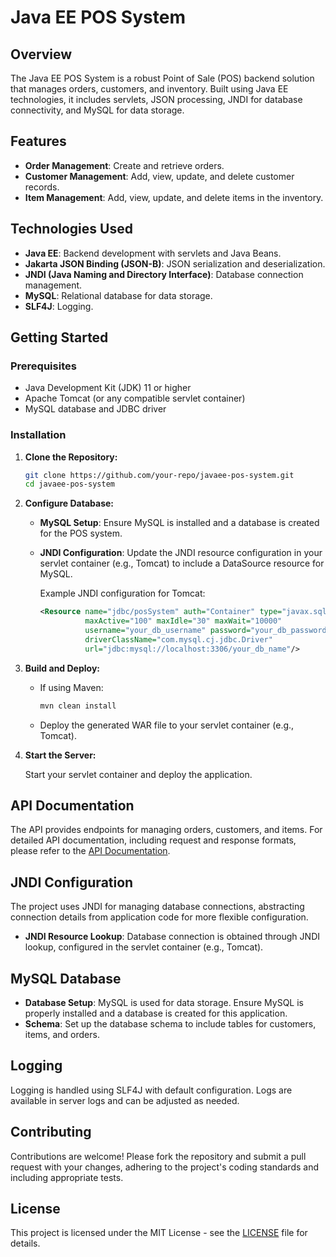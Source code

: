 # Java EE POS System

## Overview

The Java EE POS System is a robust Point of Sale (POS) backend solution that manages orders, customers, and inventory. Built using Java EE technologies, it includes servlets, JSON processing, JNDI for database connectivity, and MySQL for data storage.

## Features

- **Order Management**: Create and retrieve orders.
- **Customer Management**: Add, view, update, and delete customer records.
- **Item Management**: Add, view, update, and delete items in the inventory.

## Technologies Used

- **Java EE**: Backend development with servlets and Java Beans.
- **Jakarta JSON Binding (JSON-B)**: JSON serialization and deserialization.
- **JNDI (Java Naming and Directory Interface)**: Database connection management.
- **MySQL**: Relational database for data storage.
- **SLF4J**: Logging.

## Getting Started

### Prerequisites

- Java Development Kit (JDK) 11 or higher
- Apache Tomcat (or any compatible servlet container)
- MySQL database and JDBC driver

### Installation

1. **Clone the Repository:**

    ```bash
    git clone https://github.com/your-repo/javaee-pos-system.git
    cd javaee-pos-system
    ```

2. **Configure Database:**

   - **MySQL Setup**: Ensure MySQL is installed and a database is created for the POS system.
   - **JNDI Configuration**: Update the JNDI resource configuration in your servlet container (e.g., Tomcat) to include a DataSource resource for MySQL.

     Example JNDI configuration for Tomcat:
     ```xml
     <Resource name="jdbc/posSystem" auth="Container" type="javax.sql.DataSource"
               maxActive="100" maxIdle="30" maxWait="10000"
               username="your_db_username" password="your_db_password"
               driverClassName="com.mysql.cj.jdbc.Driver"
               url="jdbc:mysql://localhost:3306/your_db_name"/>
     ```

3. **Build and Deploy:**

   - If using Maven:
     ```bash
     mvn clean install
     ```
   - Deploy the generated WAR file to your servlet container (e.g., Tomcat).

4. **Start the Server:**

   Start your servlet container and deploy the application.

## API Documentation

The API provides endpoints for managing orders, customers, and items. For detailed API documentation, including request and response formats, please refer to the [API Documentation](https://documenter.getpostman.com/view/35384500/2sA3s3GWG7).

## JNDI Configuration

The project uses JNDI for managing database connections, abstracting connection details from application code for more flexible configuration.

- **JNDI Resource Lookup**: Database connection is obtained through JNDI lookup, configured in the servlet container (e.g., Tomcat).

## MySQL Database

- **Database Setup**: MySQL is used for data storage. Ensure MySQL is properly installed and a database is created for this application.
- **Schema**: Set up the database schema to include tables for customers, items, and orders.

## Logging

Logging is handled using SLF4J with default configuration. Logs are available in server logs and can be adjusted as needed.

## Contributing

Contributions are welcome! Please fork the repository and submit a pull request with your changes, adhering to the project's coding standards and including appropriate tests.

## License

This project is licensed under the MIT License - see the [LICENSE](LICENSE) file for details.

